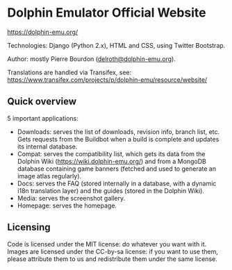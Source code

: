 Dolphin Emulator Official Website
=================================

https://dolphin-emu.org/

Technologies: Django (Python 2.x), HTML and CSS, using Twitter Bootstrap.

Author: mostly Pierre Bourdon (delroth@dolphin-emu.org).

Translations are handled via Transifex, see:
    https://www.transifex.com/projects/p/dolphin-emu/resource/website/

Quick overview
--------------

5 important applications:
 * Downloads: serves the list of downloads, revision info, branch list, etc.
   Gets requests from the Buildbot when a build is complete and updates its
   internal database.
 * Compat: serves the compatibility list, which gets its data from the Dolphin
   Wiki (https://wiki.dolphin-emu.org/) and from a MongoDB database containing
   game banners (fetched and used to generate an image atlas regularly).
 * Docs: serves the FAQ (stored internally in a database, with a dynamic i18n
   translation layer) and the guides (stored in the Dolphin Wiki).
 * Media: serves the screenshot gallery.
 * Homepage: serves the homepage.

Licensing
---------

Code is licensed under the MIT license: do whatever you want with it. Images
are licensed under the CC-by-sa license: if you want to use them, please
attribute them to us and redistribute them under the same license.
